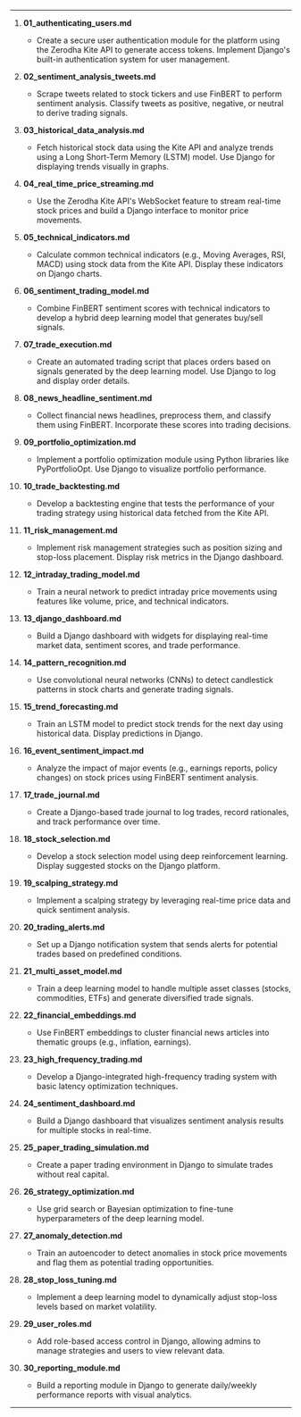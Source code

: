 
---

1. **01_authenticating_users.md**  
   - Create a secure user authentication module for the platform using the Zerodha Kite API to generate access tokens. Implement Django's built-in authentication system for user management.

2. **02_sentiment_analysis_tweets.md**  
   - Scrape tweets related to stock tickers and use FinBERT to perform sentiment analysis. Classify tweets as positive, negative, or neutral to derive trading signals.

3. **03_historical_data_analysis.md**  
   - Fetch historical stock data using the Kite API and analyze trends using a Long Short-Term Memory (LSTM) model. Use Django for displaying trends visually in graphs.

4. **04_real_time_price_streaming.md**  
   - Use the Zerodha Kite API's WebSocket feature to stream real-time stock prices and build a Django interface to monitor price movements.

5. **05_technical_indicators.md**  
   - Calculate common technical indicators (e.g., Moving Averages, RSI, MACD) using stock data from the Kite API. Display these indicators on Django charts.

6. **06_sentiment_trading_model.md**  
   - Combine FinBERT sentiment scores with technical indicators to develop a hybrid deep learning model that generates buy/sell signals.

7. **07_trade_execution.md**  
   - Create an automated trading script that places orders based on signals generated by the deep learning model. Use Django to log and display order details.

8. **08_news_headline_sentiment.md**  
   - Collect financial news headlines, preprocess them, and classify them using FinBERT. Incorporate these scores into trading decisions.

9. **09_portfolio_optimization.md**  
   - Implement a portfolio optimization module using Python libraries like PyPortfolioOpt. Use Django to visualize portfolio performance.

10. **10_trade_backtesting.md**  
    - Develop a backtesting engine that tests the performance of your trading strategy using historical data fetched from the Kite API.

11. **11_risk_management.md**  
    - Implement risk management strategies such as position sizing and stop-loss placement. Display risk metrics in the Django dashboard.

12. **12_intraday_trading_model.md**  
    - Train a neural network to predict intraday price movements using features like volume, price, and technical indicators.

13. **13_django_dashboard.md**  
    - Build a Django dashboard with widgets for displaying real-time market data, sentiment scores, and trade performance.

14. **14_pattern_recognition.md**  
    - Use convolutional neural networks (CNNs) to detect candlestick patterns in stock charts and generate trading signals.

15. **15_trend_forecasting.md**  
    - Train an LSTM model to predict stock trends for the next day using historical data. Display predictions in Django.

16. **16_event_sentiment_impact.md**  
    - Analyze the impact of major events (e.g., earnings reports, policy changes) on stock prices using FinBERT sentiment analysis.

17. **17_trade_journal.md**  
    - Create a Django-based trade journal to log trades, record rationales, and track performance over time.

18. **18_stock_selection.md**  
    - Develop a stock selection model using deep reinforcement learning. Display suggested stocks on the Django platform.

19. **19_scalping_strategy.md**  
    - Implement a scalping strategy by leveraging real-time price data and quick sentiment analysis.

20. **20_trading_alerts.md**  
    - Set up a Django notification system that sends alerts for potential trades based on predefined conditions.

21. **21_multi_asset_model.md**  
    - Train a deep learning model to handle multiple asset classes (stocks, commodities, ETFs) and generate diversified trade signals.

22. **22_financial_embeddings.md**  
    - Use FinBERT embeddings to cluster financial news articles into thematic groups (e.g., inflation, earnings).

23. **23_high_frequency_trading.md**  
    - Develop a Django-integrated high-frequency trading system with basic latency optimization techniques.

24. **24_sentiment_dashboard.md**  
    - Build a Django dashboard that visualizes sentiment analysis results for multiple stocks in real-time.

25. **25_paper_trading_simulation.md**  
    - Create a paper trading environment in Django to simulate trades without real capital.

26. **26_strategy_optimization.md**  
    - Use grid search or Bayesian optimization to fine-tune hyperparameters of the deep learning model.

27. **27_anomaly_detection.md**  
    - Train an autoencoder to detect anomalies in stock price movements and flag them as potential trading opportunities.

28. **28_stop_loss_tuning.md**  
    - Implement a deep learning model to dynamically adjust stop-loss levels based on market volatility.

29. **29_user_roles.md**  
    - Add role-based access control in Django, allowing admins to manage strategies and users to view relevant data.

30. **30_reporting_module.md**  
    - Build a reporting module in Django to generate daily/weekly performance reports with visual analytics.

--- 
